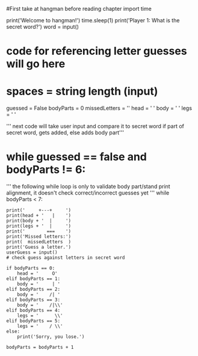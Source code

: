 #First take at hangman before reading chapter
import time

print('Welcome to hangman!')
time.sleep(1)
print('Player 1: What is the secret word?')
word = input()
# code for referencing letter guesses will go here
# spaces = string length (input)

guessed = False
bodyParts = 0
missedLetters = ''
head = '      '
body = '       '
legs = '       '  

''' next code will take user input and compare it to secret word
    if part of secret word, gets added, else adds body part'''

# while guessed == false and bodyParts != 6:

''' the following while loop is only to validate body part/stand print alignment,
    it doesn't check correct/incorrect guesses yet '''
while bodyParts < 7:

    print('     +---+     ')
    print(head + '   |    ')
    print(body + '  |     ')
    print(legs + '  |     ')
    print('        ===    ')
    print('Missed letters:')
    print(  missedLetters  )
    print('Guess a letter.')
    userGuess = input()
    # check guess against letters in secret word
   
    if bodyParts == 0:
        head = '     O'
    elif bodyParts == 1:
        body = '     | '
    elif bodyParts == 2:
        body = '    /| '
    elif bodyParts == 3:
        body = '    /|\\'
    elif bodyParts == 4:
        legs = '      \\'
    elif bodyParts == 5:
        legs = '    / \\'
    else:
        print('Sorry, you lose.')

    bodyParts = bodyParts + 1
